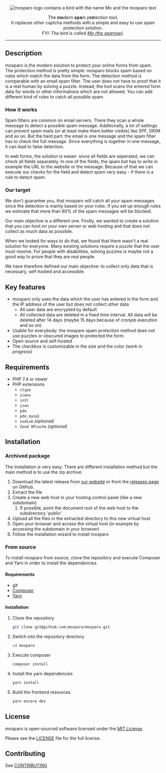 &nbsp;
<p align="center">
    <img src="https://github.com/mosparo/mosparo/blob/master/assets/images/mosparo-logo.svg?raw=true" alt="mosparo logo contains a bird with the name Mo and the mosparo text"/>
</p>

<p align="center">
    The <b>mo</b>dern <b>spa</b>m p<b>ro</b>tection tool.<br>
    It replaces other captcha methods with a simple and easy to use spam protection solution.<br>
    <em>FYI: The bird is called <a href="https://mothesparrow.com" target="_blank">Mo (the sparrow)</a>.</em>
</p>

-----

## Description

mosparo is the modern solution to protect your online forms from spam. The protection method is pretty simple: mosparo 
blocks spam based on rules which match the data from the form. The detection method is comparable with an email spam filter.
The user does not have to proof that it is a real human by solving a puzzle. Instead, the tool scans the entered form data
for words or other informations which are not allowed. You can add different kind of rules to catch all possible spam.

### How it works
Spam filters are common on email servers. There they scan a whole message to detect a possible spam message. Additionally,
a lot of settings can prevent spam mails (or at least make them better visible) like SPF, DKIM and so on. But the hard part: 
the email is one message and the spam filter has to check the full message. Since everything is together in one message, it
can lead to false detection.

In web forms, the solution is easier: since all fields are seperated, we can check all fields separately. In one of the fields,
the spam bot has to write in example the URL to the website or the message. Because of that we can execute our checks for
the field and detect spam very easy - if there is a rule to detect spam.

### Our target

We don't guarantee you, that mosparo will catch all your spam messages since the detection is mainly based on your rules. If
you set up enough rules we estimate that more than 80% of the spam messages will be blocked.

Our main objective is a different one. Firstly, we wanted to create a solution that you can host on your own server or 
web hosting and that does not collect as much data as possible.

When we looked for ways to do that, we found that there wasn't a real solution for everyone. Many existing solutions 
require a puzzle that the user must resolve. For people with disabilities, solving puzzles is maybe not a good way to prove 
that they are real people.

We have therefore defined our main objective: to collect only data that is necessary, self-hosted and accessible.

## Key features

- mosparo only uses the data which the user has entered in the form and the IP address of the user but does not collect other data
  - All user data are encrypted by default 
  - All collected data are deleted in a fixed time interval. All data will be deleted after 14 days (maybe 15 days because of cronjob execution and so on)
- Usable for everybody: the mosparo spam protection method does not use puzzles or obscured images to protected the form.
- Open source and self-hosted
- The checkbox is customizable in the size and the color *(work in progress)*

## Requirements
- PHP 7.4 or newer
- PHP extensions
  - `ctype`
  - `iconv`
  - `intl`
  - `json`
  - `pdo`
  - `pdo_mysql` 
  - `sodium` *(optional)*
  - `Zend OPcache` *(optional)*

## Installation

### Archived package
The installation is very easy. There are different installation method but the main method is to use the zip archive:
1. Download the latest release from [our website](https://mosparo.io) or from the [releases page](https://github.com/mosparo/mosparo/releases) on GitHub.
2. Extract the file
3. Create a new web host in your hosting control panel (like a new subdomain)
   1. If possible, point the document root of the web host to the subdirectory 'public'
4. Upload all the files in the extracted directory to this new virtual host
5. Open your browser and access the virtual host (in example by accessing the subdomain in your browser)
6. Follow the installation wizard to install mosparo

### From source
To install mosparo from source, clone the repository and execute Composer and Yarn in order to install the dependencies.

#### Requirements
- git
- [Composer](https://getcomposer.org/)
- [Yarn](https://yarnpkg.com/)

#### Installation
1. Clone the repository
    ```bash
    git clone git@github.com:mosparo/mosparo.git
    ```
2. Switch into the repository directory
    ```bash
    cd mosparo
    ```
3. Execute composer
    ```bash
    composer install
    ```
4. Install the yarn dependencies
    ```bash
    yarn install
    ```
5. Build the frontend resources
    ```bash
    yarn encore dev
    ```

## License
mosparo is open-sourced software licensed under the [MIT License](https://opensource.org/licenses/MIT).

Please see the [LICENSE](LICENSE) file for the full license.

## Contributing

See [CONTRIBUTING](CONTRIBUTING.md)